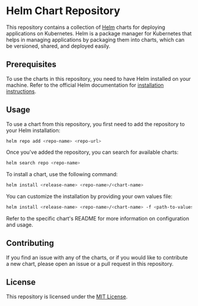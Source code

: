 # Helm Chart Repository

This repository contains a collection of [Helm](https://helm.sh/) charts for deploying applications on Kubernetes. Helm is a package manager for Kubernetes that helps in managing applications by packaging them into charts, which can be versioned, shared, and deployed easily.

## Prerequisites

To use the charts in this repository, you need to have Helm installed on your machine. Refer to the official Helm documentation for [installation instructions](https://helm.sh/docs/intro/install/).

## Usage

To use a chart from this repository, you first need to add the repository to your Helm installation:

```bash
helm repo add <repo-name> <repo-url>
```

Once you've added the repository, you can search for available charts:

```bash
helm search repo <repo-name>
```

To install a chart, use the following command:

```bash
helm install <release-name> <repo-name>/<chart-name>
```

You can customize the installation by providing your own values file:

```bash
helm install <release-name> <repo-name>/<chart-name> -f <path-to-values-file>
```

Refer to the specific chart's README for more information on configuration and usage.

## Contributing

If you find an issue with any of the charts, or if you would like to contribute a new chart, please open an issue or a pull request in this repository.

## License

This repository is licensed under the [MIT License](LICENSE).